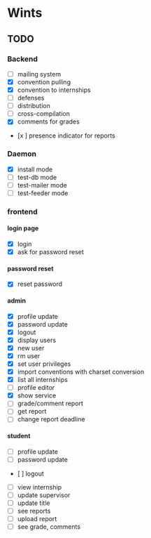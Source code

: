 # Wints

## TODO

### Backend

- [ ] mailing system
- [x] convention pulling
- [x] convention to internships
- [ ] defenses
- [ ] distribution
- [ ] cross-compilation
- [x] comments for grades
- [x	] presence indicator for reports

### Daemon

- [x] install mode
- [ ] test-db mode
- [ ] test-mailer mode
- [ ] test-feeder mode

### frontend

#### login page

- [x] login
- [x] ask for password reset

#### password reset

- [x] reset password

#### admin
- [x] profile update
- [x] password update
- [x] logout
- [x] display users
- [x] new user
- [x] rm user
- [x] set user privileges
- [x] import conventions with charset conversion
- [x] list all internships
- [ ] profile editor
- [x] show service
- [ ] grade/comment report
- [ ] get report
- [ ] change report deadline

#### student
- [ ] profile update
- [ ] password update
- [ ] logout
- [ ] view internship
- [ ] update supervisor
- [ ] update title
- [ ] see reports
- [ ] upload report
- [ ] see grade, comments
